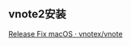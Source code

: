 ## vnote2安装

[Release Fix macOS · vnotex/vnote](https://github.com/vnotex/vnote/releases/tag/v2.9.1)
